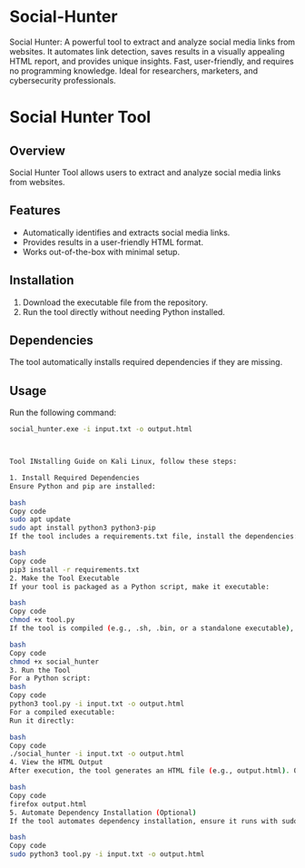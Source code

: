 # Social-Hunter
Social Hunter: A powerful tool to extract and analyze social media links from websites. It automates link detection, saves results in a visually appealing HTML report, and provides unique insights. Fast, user-friendly, and requires no programming knowledge. Ideal for researchers, marketers, and cybersecurity professionals.


# Social Hunter Tool

## Overview
Social Hunter Tool allows users to extract and analyze social media links from websites.

## Features
- Automatically identifies and extracts social media links.
- Provides results in a user-friendly HTML format.
- Works out-of-the-box with minimal setup.

## Installation
1. Download the executable file from the repository.
2. Run the tool directly without needing Python installed.

## Dependencies
The tool automatically installs required dependencies if they are missing.

## Usage
Run the following command:
```bash
social_hunter.exe -i input.txt -o output.html



Tool INstalling Guide on Kali Linux, follow these steps:

1. Install Required Dependencies
Ensure Python and pip are installed:

bash
Copy code
sudo apt update
sudo apt install python3 python3-pip
If the tool includes a requirements.txt file, install the dependencies:

bash
Copy code
pip3 install -r requirements.txt
2. Make the Tool Executable
If your tool is packaged as a Python script, make it executable:

bash
Copy code
chmod +x tool.py
If the tool is compiled (e.g., .sh, .bin, or a standalone executable), ensure it has execute permissions:

bash
Copy code
chmod +x social_hunter
3. Run the Tool
For a Python script:
bash
Copy code
python3 tool.py -i input.txt -o output.html
For a compiled executable:
Run it directly:

bash
Copy code
./social_hunter -i input.txt -o output.html
4. View the HTML Output
After execution, the tool generates an HTML file (e.g., output.html). Open it using a browser:

bash
Copy code
firefox output.html
5. Automate Dependency Installation (Optional)
If the tool automates dependency installation, ensure it runs with sudo permissions to avoid permission issues:

bash
Copy code
sudo python3 tool.py -i input.txt -o output.html
